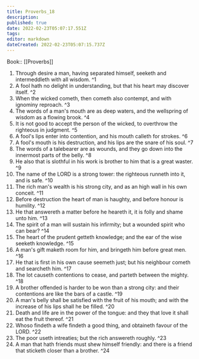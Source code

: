 ```yaml
---
title: Proverbs_18
description: 
published: true
date: 2022-02-23T05:07:17.551Z
tags: 
editor: markdown
dateCreated: 2022-02-23T05:07:15.737Z
---
```


 Book:: [[Proverbs]]
 1. Through desire a man, having separated himself, seeketh and intermeddleth with all wisdom. ^1
 2. A fool hath no delight in understanding, but that his heart may discover itself. ^2
 3. When the wicked cometh, then cometh also contempt, and with ignominy reproach. ^3
 4. The words of a man's mouth are as deep waters, and the wellspring of wisdom as a flowing brook. ^4
 5. It is not good to accept the person of the wicked, to overthrow the righteous in judgment. ^5
 6. A fool's lips enter into contention, and his mouth calleth for strokes. ^6
 7. A fool's mouth is his destruction, and his lips are the snare of his soul. ^7
 8. The words of a talebearer are as wounds, and they go down into the innermost parts of the belly. ^8
 9. He also that is slothful in his work is brother to him that is a great waster. ^9
 10. The name of the LORD is a strong tower: the righteous runneth into it, and is safe. ^10
 11. The rich man's wealth is his strong city, and as an high wall in his own conceit. ^11
 12. Before destruction the heart of man is haughty, and before honour is humility. ^12
 13. He that answereth a matter before he heareth it, it is folly and shame unto him. ^13
 14. The spirit of a man will sustain his infirmity; but a wounded spirit who can bear? ^14
 15. The heart of the prudent getteth knowledge; and the ear of the wise seeketh knowledge. ^15
 16. A man's gift maketh room for him, and bringeth him before great men. ^16
 17. He that is first in his own cause seemeth just; but his neighbour cometh and searcheth him. ^17
 18. The lot causeth contentions to cease, and parteth between the mighty. ^18
 19. A brother offended is harder to be won than a strong city: and their contentions are like the bars of a castle. ^19
 20. A man's belly shall be satisfied with the fruit of his mouth; and with the increase of his lips shall he be filled. ^20
 21. Death and life are in the power of the tongue: and they that love it shall eat the fruit thereof. ^21
 22. Whoso findeth a wife findeth a good thing, and obtaineth favour of the LORD. ^22
 23. The poor useth intreaties; but the rich answereth roughly. ^23
 24. A man that hath friends must shew himself friendly: and there is a friend that sticketh closer than a brother. ^24
